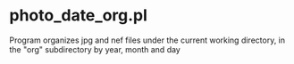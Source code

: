 photo_date_org.pl
=================

Program organizes jpg and nef files under the current working directory, in the "org" subdirectory by year, month and day

